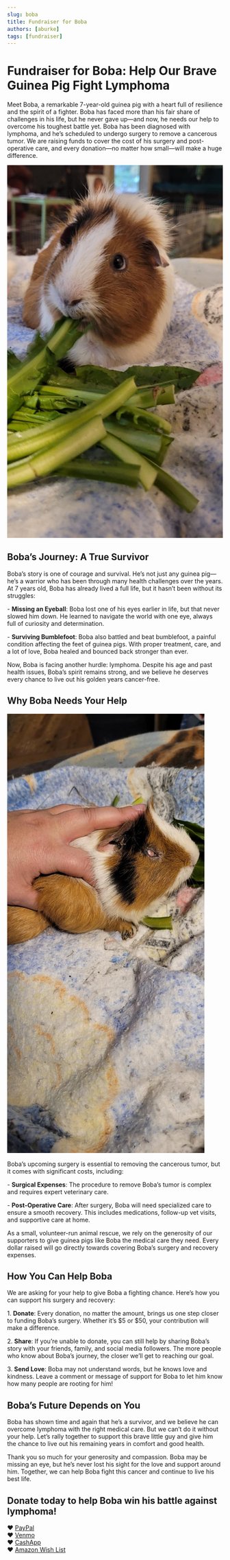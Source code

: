 ```yaml
---
slug: boba
title: Fundraiser for Boba
authors: [aburke]
tags: [fundraiser]
---
```


# Fundraiser for Boba: Help Our Brave Guinea Pig Fight Lymphoma

Meet Boba, a remarkable 7-year-old guinea pig with a heart full of resilience and the spirit of a fighter. Boba has faced more than his fair share of challenges in his life, but he never gave up—and now, he needs our help to overcome his toughest battle yet. Boba has been diagnosed with lymphoma, and he’s scheduled to undergo surgery to remove a cancerous tumor. We are raising funds to cover the cost of his surgery and post-operative care, and every donation—no matter how small—will make a huge difference.

![Boba](boba2.jpeg)

<!-- truncate -->

## Boba’s Journey: A True Survivor

Boba’s story is one of courage and survival. He’s not just any guinea pig—he’s a warrior who has been through many health challenges over the years. At 7 years old, Boba has already lived a full life, but it hasn’t been without its struggles:

\- **Missing an Eyeball**: Boba lost one of his eyes earlier in life, but that never slowed him down. He learned to navigate the world with one eye, always full of curiosity and determination.  
    
\- **Surviving Bumblefoot**: Boba also battled and beat bumblefoot, a painful condition affecting the feet of guinea pigs. With proper treatment, care, and a lot of love, Boba healed and bounced back stronger than ever.

Now, Boba is facing another hurdle: lymphoma. Despite his age and past health issues, Boba’s spirit remains strong, and we believe he deserves every chance to live out his golden years cancer-free.

## Why Boba Needs Your Help

![Boba's tumor](boba.jpeg)


Boba’s upcoming surgery is essential to removing the cancerous tumor, but it comes with significant costs, including:

\- **Surgical Expenses**: The procedure to remove Boba’s tumor is complex and requires expert veterinary care.  
    
\- **Post-Operative Care**: After surgery, Boba will need specialized care to ensure a smooth recovery. This includes medications, follow-up vet visits, and supportive care at home.

As a small, volunteer-run animal rescue, we rely on the generosity of our supporters to give guinea pigs like Boba the medical care they need. Every dollar raised will go directly towards covering Boba’s surgery and recovery expenses.

## How You Can Help Boba

We are asking for your help to give Boba a fighting chance. Here’s how you can support his surgery and recovery:

1\. **Donate**: Every donation, no matter the amount, brings us one step closer to funding Boba’s surgery. Whether it’s $5 or $50, your contribution will make a difference.

2\. **Share**: If you’re unable to donate, you can still help by sharing Boba’s story with your friends, family, and social media followers. The more people who know about Boba’s journey, the closer we’ll get to reaching our goal.

3\. **Send Love**: Boba may not understand words, but he knows love and kindness. Leave a comment or message of support for Boba to let him know how many people are rooting for him\!

## Boba’s Future Depends on You

Boba has shown time and again that he’s a survivor, and we believe he can overcome lymphoma with the right medical care. But we can’t do it without your help. Let’s rally together to support this brave little guy and give him the chance to live out his remaining years in comfort and good health.

Thank you so much for your generosity and compassion. Boba may be missing an eye, but he’s never lost his sight for the love and support around him. Together, we can help Boba fight this cancer and continue to live his best life.

## Donate today to help Boba win his battle against lymphoma\!

❤ [PayPal](https://www.paypal.com/ncp/payment/8SJFNZQVMQ452)    
❤ [Venmo](https://account.venmo.com/u/haltrescue)    
❤ [CashApp](https://cash.app/$Haltrescue)    
❤ [Amazon Wish List](https://bit.ly/halt-piggies)    

